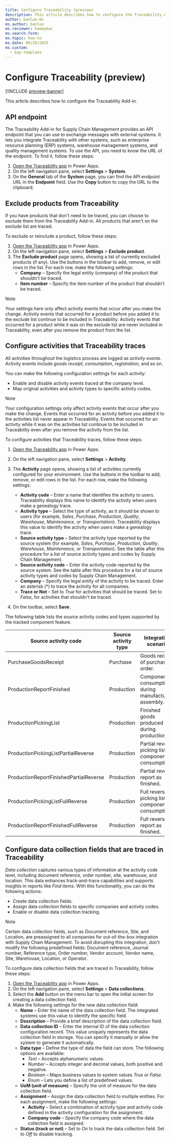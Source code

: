 ```yaml
---
title: Configure Traceability (preview)
description: This article describes how to configure the Traceability Add-in.
author: banluo-ms
ms.author: banluo
ms.reviewer: kamaybac
ms.search.form: 
ms.topic: how-to
ms.date: 09/29/2025
ms.custom: 
  - bap-template
---
```


# Configure Traceability (preview)

[!INCLUDE [preview-banner](~/../shared-content/shared/preview-includes/preview-banner.md)]
<!-- KFM: Preview until further notice -->

This article describes how to configure the Traceability Add-in.

## <a name="api-endpoint"></a>API endpoint

The Traceability Add-in for Supply Chain Management provides an API endpoint that you can use to exchange messages with external systems. It lets you integrate Traceability with other systems, such as enterprise resource planning (ERP) systems, warehouse management systems, and quality management systems. To use the API, you need to know the URL of the endpoint. To find it, follow these steps:

1. [Open the Traceability app](../traceability-app-run.md) in Power Apps.
1. On the left navigation pane, select **Settings** \> **System**.
1. On the **General** tab of the **System** page, you can find the API endpoint URL in the **Endpoint** field. Use the **Copy** button to copy the URL to the clipboard.

## Exclude products from Traceability

If you have products that don't need to be traced, you can choose to exclude them from the Traceability Add-in. All products that aren't on the exclude list are traced.

To exclude or reinclude a product, follow these steps:

1. [Open the Traceability app](../traceability-app-run.md) in Power Apps.
1. On the left navigation pane, select **Settings** \> **Exclude product**.
1. The **Exclude product** page opens, showing a list of currently excluded products (if any). Use the buttons in the toolbar to add, remove, or edit rows in the list. For each row, make the following settings:
    - **Company** – Specify the legal entity (company) of the product that shouldn't be traced.
    - **Item number** – Specify the item number of the product that shouldn't be traced.

> [!NOTE]
> Your settings here only affect activity events that occur after you make the change. Activity events that occurred for a product before you added it to the exclude list continue to be included in Traceability. Activity events that occurred for a product while it was on the exclude list are never included in Traceability, even after you remove the product from the list.

## Configure activities that Traceability traces

All activities throughout the logistics process are logged as *activity events*. Activity events include *goods receipt*, *consumption*, *registration*, and so on.

You can make the following configuration settings for each activity:

- Enable and disable activity events traced at the company level.
- Map original activities and activity types to specific activity codes.

> [!NOTE]
> Your configuration settings only affect activity events that occur after you make the change. Events that occurred for an activity before you added it to the activities list never appear in Traceability. Events that occurred for an activity while it was on the activities list continue to be included in Traceability even after you remove the activity from the list.

To configure activities that Traceability traces, follow these steps:

1. [Open the Traceability app](../traceability-app-run.md) in Power Apps.
1. On the left navigation pane, select **Settings** \> **Activity**.
1. The **Activity** page opens, showing a list of activities currently configured for your environment. Use the buttons in the toolbar to add, remove, or edit rows in the list. For each row, make the following settings:

    - **Activity code** – Enter a name that identifies the activity to users. Traceability displays this name to identify the activity when users make a genealogy trace.
    - **Activity type** – Select the type of activity, as it should be shown to users (for example, *Sales*, *Purchase*, *Production*, *Quality*, *Warehouse*, *Maintenance*, or *Transportation*). Traceability displays this value to identify the activity when users make a genealogy trace.
    - **Source activity type** – Select the activity type reported by the source system (for example, *Sales*, *Purchase*, *Production*, *Quality*, *Warehouse*, *Maintenance*, or *Transportation*). See the table after this procedure for a list of source activity types and codes by Supply Chain Management.
    - **Source activity code** – Enter the activity code reported by the source system. See the table after this procedure for a list of source activity types and codes by Supply Chain Management.
    - **Company** – Specify the legal entity of the activity to be traced. Enter an asterisk (\*) to trace the activity for all companies.
    - **Trace or Not** – Set to *True* for activities that should be traced. Set to *False*, for activities that shouldn't be traced.

1. On the toolbar, select **Save**.

The following table lists the source activity codes and types supported by the tracked component feature.

| Source activity code | Source activity type | Integration scenario |
|--|--|--|
| PurchaseGoodsReceipt | Purchase | Goods receipt of purchase order. |
| ProductionReportFinished | Production | Component consumption during manufacturing assembly.|
| ProductionPickingList | Production | Finished goods produced during production.|
| ProductionPickingListPartialReverse | Production | Partial reverse picking list of component consumption.|
| ProductionReportFinishedPartialReverse | Production | Partial reverse report as finished.|
| ProductionPickingListFullReverse | Production | Full reverse picking list of component consumption.|
| ProductionReportFinishedFullReverse | Production | Full reverse report as finished.|

## Configure data collection fields that are traced in Traceability

*Data collection* captures various types of information at the activity code level, including document reference, order number, site, warehouse, and location. This data enhances track-and-trace capabilities and supports insights in reports like *Find items*. With this functionality, you can do the following actions:

- Create data collection fields.
- Assign data collection fields to specific companies and activity codes.
- Enable or disable data collection tracking.

> [!NOTE]
> Certain data collection fields, such as Document reference, Site, and Location, are preassigned to all companies for out-of-the-box integration with Supply Chain Management. To avoid disrupting this integration, don't modify the following predefined fields: Document reference, Journal number, Reference type, Order number, Vendor account, Vendor name, Site, Warehouse, Location, or Operator.

To configure data collection fields that are traced in Traceability, follow these steps:

1. [Open the Traceability app](../traceability-app-run.md) in Power Apps.
1. On the left navigation pane, select **Settings** \> **Data collections**.
1. Select the **Add** button on the menu bar to open the initial screen for creating a data collection field.
1. Make the following settings for the new data collection field:
    - **Name** – Enter the name of the data collection field. The integrated systems use this value to identify the specific field.
    - **Description** – Provide a brief description of the data collection field.
    - **Data collection ID** – Enter the internal ID of the data collection configuration record. This value uniquely represents the data collection field in storage. You can specify it manually or allow the system to generate it automatically.
    - **Data type** – Define the type of data the field can store. The following options are available:
      - *Text* – Accepts alphanumeric values.
      - *Number* – Accepts integer and decimal values, both positive and negative.
      - *Boolean* – Maps business values to system values *True* or *False*.
      - *Enum* – Lets you define a list of predefined values.
    - **UoM (unit of measure)** – Specify the unit of measure for the data collection field.
    - **Assignment** – Assign the data collection field to multiple entities. For each assignment, make the following settings:
      - **Activity** – Select a combination of activity type and activity code defined in the activity configuration for the assignment.
      - **Company code** – Specify the company code where the data collection field is assigned.
    - **Status (track or not)** – Set to *On* to track the data collection field. Set to *Off* to disable tracking.
